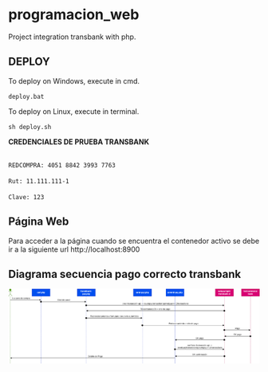 # programacion_web

Project integration transbank with php.

## DEPLOY 

To deploy on Windows, execute in cmd.

```
deploy.bat
```

To deploy on Linux, execute in terminal.

```
sh deploy.sh
```

**CREDENCIALES DE PRUEBA TRANSBANK**

```

REDCOMPRA: 4051 8842 3993 7763

Rut: 11.111.111-1

Clave: 123
```

## Página Web

Para acceder a la página cuando se encuentra el contenedor activo se debe ir a la siguiente url http://localhost:8900


## Diagrama secuencia pago correcto transbank

![diagrama_sequencia_pago_exitoso_transbank.drawio.png](diagrama_sequencia_pago_exitoso_transbank.drawio.png)